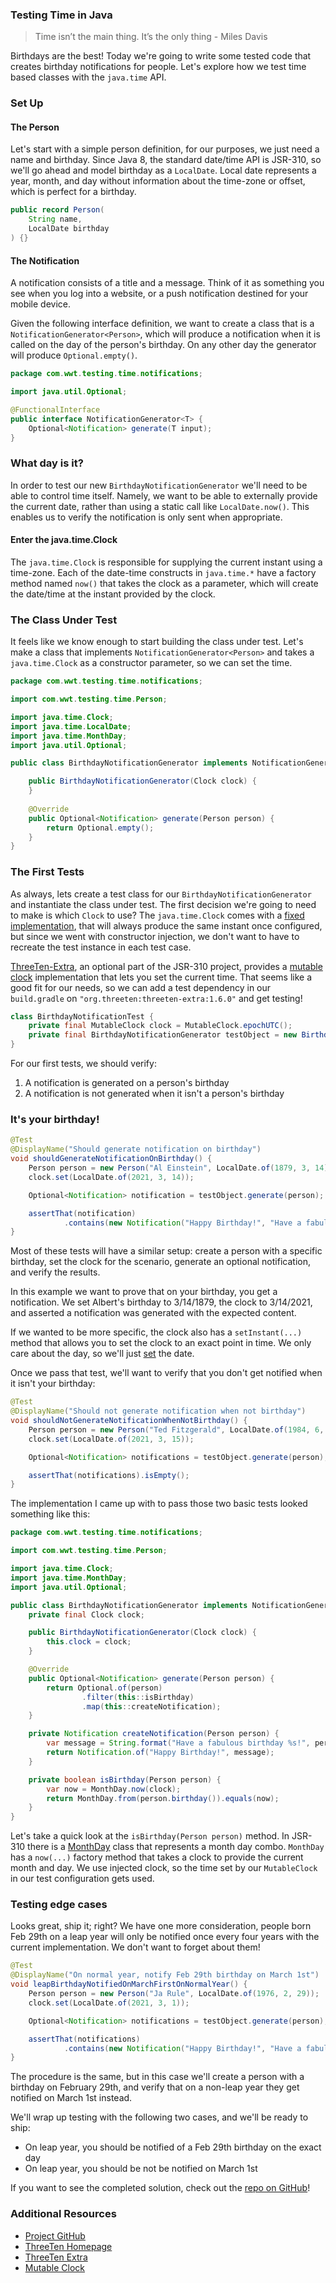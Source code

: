 ### Testing Time in Java

> Time isn’t the main thing. It’s the only thing - Miles Davis

Birthdays are the best! Today we're going to write some tested code that creates birthday notifications for people. Let's explore how we test time based classes with the
`java.time` API.

### Set Up

#### The Person
Let's start with a simple person definition, for our purposes, we just need a name and birthday. Since Java 8, 
the standard date/time API is JSR-310, so we'll go ahead and model birthday as a `LocalDate`. Local date represents
a year, month, and day without information about the time-zone or offset, which is perfect for a birthday.

```java
public record Person(
    String name,
    LocalDate birthday
) {}
```

#### The Notification

A notification consists of a title and a message. Think of it as something you see when you log into a website, or a push 
notification destined for your mobile device.

Given the following interface definition, we want to create a class that is a `NotificationGenerator<Person>`, 
which will produce a notification when it is called on the day of the person's birthday. On any other day the 
generator will produce `Optional.empty()`.

```java
package com.wwt.testing.time.notifications;

import java.util.Optional;

@FunctionalInterface
public interface NotificationGenerator<T> {
    Optional<Notification> generate(T input);
}
```

### What day is it?

In order to test our new `BirthdayNotificationGenerator` we'll need to be able to control time itself. Namely,
we want to be able to externally provide the current date, rather than using a static call like `LocalDate.now()`. This 
enables us to verify the notification is only sent when appropriate.

#### Enter the java.time.Clock

The `java.time.Clock` is responsible for supplying the current instant using a time-zone. Each of the 
date-time constructs in `java.time.*` have a factory method named `now()` that takes the clock as a parameter, which
will create the date/time at the instant provided by the clock.

### The Class Under Test

It feels like we know enough to start building the class under test. Let's make a class that implements `NotificationGenerator<Person>`
and takes a `java.time.Clock` as a constructor parameter, so we can set the time.

```java
package com.wwt.testing.time.notifications;

import com.wwt.testing.time.Person;

import java.time.Clock;
import java.time.LocalDate;
import java.time.MonthDay;
import java.util.Optional;

public class BirthdayNotificationGenerator implements NotificationGenerator<Person> {

    public BirthdayNotificationGenerator(Clock clock) {
    }
    
    @Override
    public Optional<Notification> generate(Person person) {
        return Optional.empty();
    }
}
```

### The First Tests

As always, lets create a test class for our `BirthdayNotificationGenerator` and instantiate the class under test. The first
decision we're going to need to make is which `Clock` to use? The `java.time.Clock` comes with a [fixed implementation](https://docs.oracle.com/javase/8/docs/api/java/time/Clock.html#fixed-java.time.Instant-java.time.ZoneId-), 
that will always produce the same instant once configured, but since we went with constructor injection, we don't want 
to have to recreate the test instance in each test case. 

[ThreeTen-Extra](https://www.threeten.org/threeten-extra/), an optional part of the JSR-310 project, provides a [mutable clock](https://www.threeten.org/threeten-extra/apidocs/org.threeten.extra/org/threeten/extra/MutableClock.html)
implementation that lets you set the current time. That seems like a good fit for our needs, so we can add a test dependency in our `build.gradle` on `"org.threeten:threeten-extra:1.6.0"` and get testing!

```java
class BirthdayNotificationTest {
    private final MutableClock clock = MutableClock.epochUTC();
    private final BirthdayNotificationGenerator testObject = new BirthdayNotificationGenerator(clock);
}
```

For our first tests, we should verify: 
1. A notification is generated on a person's birthday
1. A notification is not generated when it isn't a person's birthday

### It's your birthday!
```java
@Test
@DisplayName("Should generate notification on birthday")
void shouldGenerateNotificationOnBirthday() {
    Person person = new Person("Al Einstein", LocalDate.of(1879, 3, 14));
    clock.set(LocalDate.of(2021, 3, 14));

    Optional<Notification> notification = testObject.generate(person);

    assertThat(notification)
            .contains(new Notification("Happy Birthday!", "Have a fabulous birthday Al Einstein!"));
}
```

Most of these tests will have a similar setup: create a person with a specific birthday, set the clock for the scenario,
generate an optional notification, and verify the results. 

In this example we want to prove that on your birthday, you get a notification. We set Albert's birthday to 3/14/1879, 
the clock to 3/14/2021, and asserted a notification was generated with the expected content.

If we wanted to be more specific, the clock also has a `setInstant(...)` method that allows you to set the clock to an
exact point in time. We only care about the day, so we'll just [set](https://www.threeten.org/threeten-extra/apidocs/org.threeten.extra/org/threeten/extra/MutableClock.html#set(java.time.temporal.TemporalAdjuster)) the date.  

Once we pass that test, we'll want to verify that you don't get notified when it isn't your birthday:

```java
@Test
@DisplayName("Should not generate notification when not birthday")
void shouldNotGenerateNotificationWhenNotBirthday() {
    Person person = new Person("Ted Fitzgerald", LocalDate.of(1984, 6, 22));
    clock.set(LocalDate.of(2021, 3, 15));

    Optional<Notification> notifications = testObject.generate(person);

    assertThat(notifications).isEmpty();
}
```

The implementation I came up with to pass those two basic tests looked something like this: 

```java
package com.wwt.testing.time.notifications;

import com.wwt.testing.time.Person;

import java.time.Clock;
import java.time.MonthDay;
import java.util.Optional;

public class BirthdayNotificationGenerator implements NotificationGenerator<Person> {
    private final Clock clock;

    public BirthdayNotificationGenerator(Clock clock) {
        this.clock = clock;
    }

    @Override
    public Optional<Notification> generate(Person person) {
        return Optional.of(person)
                .filter(this::isBirthday)
                .map(this::createNotification);
    }

    private Notification createNotification(Person person) {
        var message = String.format("Have a fabulous birthday %s!", person.name());
        return Notification.of("Happy Birthday!", message);
    }

    private boolean isBirthday(Person person) {
        var now = MonthDay.now(clock);
        return MonthDay.from(person.birthday()).equals(now);
    }
}
```

Let's take a quick look at the `isBirthday(Person person)` method. In JSR-310 there is a [MonthDay](https://docs.oracle.com/javase/8/docs/api/java/time/MonthDay.html) class that represents 
a month day combo. `MonthDay` has a `now(...)` factory method that takes a clock to provide the current month and day. 
We use injected clock, so the time set by our `MutableClock` in our test configuration gets used.

### Testing edge cases

Looks great, ship it; right? We have one more consideration, people born Feb 29th on a leap year will only be notified 
once every four years with the current implementation. We don't want to forget about them!

```java
@Test
@DisplayName("On normal year, notify Feb 29th birthday on March 1st")
void leapBirthdayNotifiedOnMarchFirstOnNormalYear() {
    Person person = new Person("Ja Rule", LocalDate.of(1976, 2, 29));
    clock.set(LocalDate.of(2021, 3, 1));

    Optional<Notification> notifications = testObject.generate(person);

    assertThat(notifications)
            .contains(new Notification("Happy Birthday!", "Have a fabulous birthday Ja Rule!"));
}
```

The procedure is the same, but in this case we'll create a person with a birthday on February 29th, and verify that on a
non-leap year they get notified on March 1st instead.

We'll wrap up testing with the following two cases, and we'll be ready to ship:
- On leap year, you should be notified of a Feb 29th birthday on the exact day
- On leap year, you should be not be notified on March 1st

If you want to see the completed solution, check out the [repo on GitHub](https://github.com/wwt/testing-time-java)!

### Additional Resources
- [Project GitHub](https://github.com/wwt/testing-time-java)
- [ThreeTen Homepage](https://www.threeten.org/)
- [ThreeTen Extra](https://www.threeten.org/threeten-extra/)
- [Mutable Clock](https://www.threeten.org/threeten-extra/apidocs/org.threeten.extra/org/threeten/extra/MutableClock.html)
